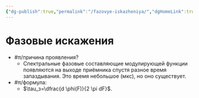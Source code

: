 ```yaml
---
{"dg-publish":true,"permalink":"/fazovye-iskazheniya/","dgHomeLink":true,"dgPassFrontmatter":false,"dgShowLocalGraph":true,"dgShowBacklinks":true}
---
```



# Фазовые искажения

- #π/причина проявления?
	- Спектральные фазовые составляющие модулирующей функции появляются на выходе приёмника спустя разное время запаздывания. Это время небольшое (мкс), но оно существует.
- #π/формула:
	- $\tau_з=\dfrac{d \phi(F)}{2 \pi dF}$.
